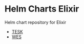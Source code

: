 # Helm Charts Elixir

Helm chart repository for Elixir

* [TESK](/README-tesk.html)
* [WES](/README-wes.html)
